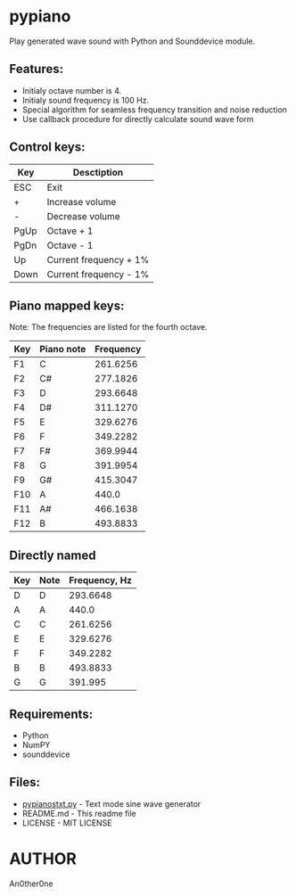 # pypiano

Play generated wave sound with Python and Sounddevice module.

## Features:

* Initialy octave number is 4.
* Initialy sound frequency is 100 Hz.
* Special algorithm for seamless frequency transition and noise reduction
* Use callback procedure for directly calculate sound wave form

## Control keys:

| Key | Desctiption |
| --- | --- |
| ESC | Exit |
| + | Increase volume |
| - | Decrease volume |
| PgUp | Octave + 1 |
| PgDn | Octave - 1 |
| Up | Current frequency + 1% |
| Down | Current frequency - 1% |

## Piano mapped keys:

Note: The frequencies are listed for the fourth octave.

| Key | Piano note | Frequency |
| --- | --- | --- |
| F1 | C | 261.6256 |
| F2 | C# | 277.1826 |
| F3 | D | 293.6648 |
| F4 | D# | 311.1270
| F5 | E | 329.6276 |
| F6 | F | 349.2282 |
| F7 | F# | 369.9944 |
| F8 | G | 391.9954 |
| F9 | G# | 415.3047 |
| F10 | A | 440.0 |
| F11 | A# | 466.1638 |
| F12 | B | 493.8833 |

## Directly named

| Key | Note | Frequency, Hz |
| --- | --- | --- |
| D | D | 293.6648 |
| A | A | 440.0 | 
| C | C | 261.6256 |
| E | E | 329.6276 |
| F | F | 349.2282 |
| B | B | 493.8833 |
| G | G | 391.995 |


## Requirements:

* Python
* NumPY
* sounddevice

## Files:
	
* [pypianostxt.py](pypianostxt.py) - Text mode sine wave generator
* README.md - This readme file
* LICENSE - MIT LICENSE

# AUTHOR
   An0ther0ne
